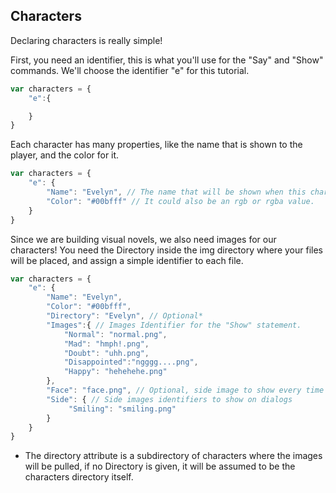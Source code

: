## Characters

Declaring characters is really simple!

First, you need an identifier, this is what you'll use for the "Say" and "Show" commands. We'll choose the identifier "e" for this tutorial.

```javascript
var characters = {
    "e":{

    }
}
```
Each character has many properties, like the name that is shown to the player, and the color for it.

```javascript
var characters = {
    "e": {
        "Name": "Evelyn", // The name that will be shown when this character speaks.
        "Color": "#00bfff" // It could also be an rgb or rgba value.
    }
}
```
Since we are building visual novels, we also need images for our characters! You need the Directory inside the img directory where your files will be placed, and assign a simple identifier to each file.

```javascript
var characters = {
    "e": {
        "Name": "Evelyn",
        "Color": "#00bfff",
        "Directory": "Evelyn", // Optional*
        "Images":{ // Images Identifier for the "Show" statement.
            "Normal": "normal.png",
            "Mad": "hmph!.png",
            "Doubt": "uhh.png",
            "Disappointed":"ngggg....png",
            "Happy": "hehehehe.png"
        },
        "Face": "face.png", // Optional, side image to show every time the character speaks.
        "Side": { // Side images identifiers to show on dialogs
             "Smiling": "smiling.png"
        }
    }
}
```

* The directory attribute is a subdirectory of characters where the images will be pulled, if no Directory is given, it will be assumed to be the characters directory itself.

